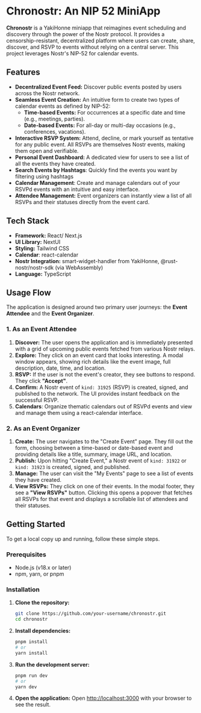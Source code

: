 # Chronostr: An NIP 52 MiniApp

**Chronostr** is a YakiHonne miniapp that reimagines event scheduling and discovery through the power of the Nostr protocol. It provides a censorship-resistant, decentralized platform where users can create, share, discover, and RSVP to events without relying on a central server.
This project leverages Nostr's NIP-52 for calendar events.

## Features

-   **Decentralized Event Feed:** Discover public events posted by users across the Nostr network.
-   **Seamless Event Creation:** An intuitive form to create two types of calendar events as defined by NIP-52:
    -   **Time-based Events:** For occurrences at a specific date and time (e.g., meetings, parties).
    -   **Date-based Events:** For all-day or multi-day occasions (e.g., conferences, vacations).
-   **Interactive RSVP System:** Attend, decline, or mark yourself as tentative for any public event. All RSVPs are themselves Nostr events, making them open and verifiable.
-   **Personal Event Dashboard:** A dedicated view for users to see a list of all the events they have created.
-   **Search Events by Hashtags**: Quickly find the events you want by filtering using hashtags
-   **Calendar Management**: Create and manage calendars out of your RSVPd events with an intuitive and easy interface.  
-   **Attendee Management:** Event organizers can instantly view a list of all RSVPs and their statuses directly from the event card.

## Tech Stack

-   **Framework:** React/ Next.js
-   **UI Library:** NextUI
-   **Styling:** Tailwind CSS
-   **Calendar**: react-calendar
-   **Nostr Integration:** smart-widget-handler from YakiHonne, @rust-nostr/nostr-sdk (via WebAssembly)
-   **Language:** TypeScript

## Usage Flow

The application is designed around two primary user journeys: the **Event Attendee** and the **Event Organizer**.

### 1. As an Event Attendee

1.  **Discover:** The user opens the application and is immediately presented with a grid of upcoming public events fetched from various Nostr relays.
2.  **Explore:** They click on an event card that looks interesting. A modal window appears, showing rich details like the event image, full description, date, time, and location.
3.  **RSVP:** If the user is not the event's creator, they see buttons to respond. They click **"Accept"**.
4.  **Confirm:** A Nostr event of `kind: 31925` (RSVP) is created, signed, and published to the network. The UI provides instant feedback on the successful RSVP.
5.  **Calendars**: Organize thematic calendars out of RSVPd events and view and manage them using a react-calendar interface.

### 2. As an Event Organizer

1.  **Create:** The user navigates to the "Create Event" page. They fill out the form, choosing between a time-based or date-based event and providing details like a title, summary, image URL, and location.
2.  **Publish:** Upon hitting "Create Event," a Nostr event of `kind: 31922` or `kind: 31923` is created, signed, and published.
3.  **Manage:** The user can visit the "My Events" page to see a list of events they have created.
4.  **View RSVPs:** They click on one of their events. In the modal footer, they see a **"View RSVPs"** button. Clicking this opens a popover that fetches all RSVPs for that event and displays a scrollable list of attendees and their statuses.

## Getting Started

To get a local copy up and running, follow these simple steps.

### Prerequisites

-   Node.js (v18.x or later)
-   npm, yarn, or pnpm

### Installation

1.  **Clone the repository:**
    ```sh
    git clone https://github.com/your-username/chronostr.git
    cd chronostr
    ```

2.  **Install dependencies:**
    ```sh
    pnpm install
    # or
    yarn install
    ```

3.  **Run the development server:**
    ```sh
    pnpm run dev
    # or
    yarn dev
    ```

4.  **Open the application:**
    Open [http://localhost:3000](http://localhost:3000) with your browser to see the result.
